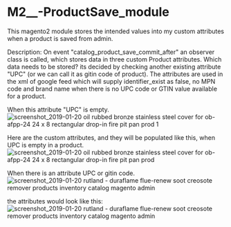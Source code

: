 # M2__-ProductSave_module
This magento2 module stores the intended values into my custom attributes when a product is saved from admin.

Description: On event "catalog_product_save_commit_after" an observer class is called, which stores data in three custom Product attributes. Which data needs to be stored? its decided by checking another existing attribute "UPC" (or we can call it as gitin code of product). The attributes are used in the xml of google feed which will supply identifier_exist as false, no MPN code and brand name when there is no UPC code or GTIN value available for a product.

When this attribute "UPC" is empty.
![screenshot_2019-01-20 oil rubbed bronze stainless steel cover for ob-afpp-24 24 x 8 rectangular drop-in fire pit pan prod 1](https://user-images.githubusercontent.com/18115022/51439629-f463a800-1cde-11e9-95c0-af856a2bf7e7.png)

Here are the custom attributes, and they will be populated like this, when UPC is empty in a product.
![screenshot_2019-01-20 oil rubbed bronze stainless steel cover for ob-afpp-24 24 x 8 rectangular drop-in fire pit pan prod](https://user-images.githubusercontent.com/18115022/51439654-355bbc80-1cdf-11e9-9d23-bf174bbbe78b.png)

When there is an attribute UPC or gitin code.
![screenshot_2019-01-20 rutland - duraflame flue-renew soot creosote remover products inventory catalog magento admin](https://user-images.githubusercontent.com/18115022/51439680-93889f80-1cdf-11e9-8304-ff6a0ba8d70c.png)

the attributes would look like this: 
![screenshot_2019-01-20 rutland - duraflame flue-renew soot creosote remover products inventory catalog magento admin](https://user-images.githubusercontent.com/18115022/51439698-caf74c00-1cdf-11e9-8f98-b50c4423260b.png)
